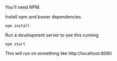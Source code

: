 You'll need NPM.

Install npm and bower dependencies

    npm install

Run a development server to see this running

    npm start

This will run on something like http://localhost:8080
